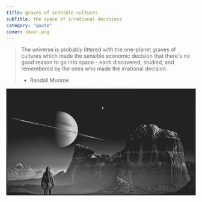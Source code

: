 ```yaml
---
title: graves of sensible cultures
subTitle: the space of irrational decisions
category: "quote"
cover: cover.png
---
```


> The universe is probably littered with the one-planet graves of cultures which made the sensible economic decision that there's no good reason to go into space - each discovered, studied, and remembered by the ones who made the irrational decision.
>
> - Randall Munroe

![Visitor on a strange planet staring off into the distance, viewing a ringed planet rising above a high mountain](cover.png)
